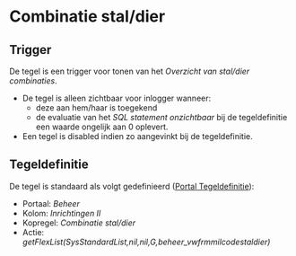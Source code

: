 # Combinatie stal/dier

## Trigger

De tegel is een trigger voor tonen van het *Overzicht van stal/dier combinaties*.

- De tegel is alleen zichtbaar voor inlogger wanneer:
  - deze aan hem/haar is toegekend
  - de evaluatie van het *SQL statement onzichtbaar* bij de tegeldefinitie een waarde ongelijk aan 0 oplevert.
- Een tegel is disabled indien zo aangevinkt bij de tegeldefinitie.

## Tegeldefinitie

De tegel is standaard als volgt gedefinieerd ([Portal Tegeldefinitie](../../../../instellen_inrichten/portaldefinitie/portal_tegel.md)):

- Portaal: *Beheer*
- Kolom: *Inrichtingen II*
- Kopregel: *Combinatie stal/dier*
- Actie: *getFlexList(SysStandardList,nil,nil,G,beheer_vwfrmmilcodestaldier)*
